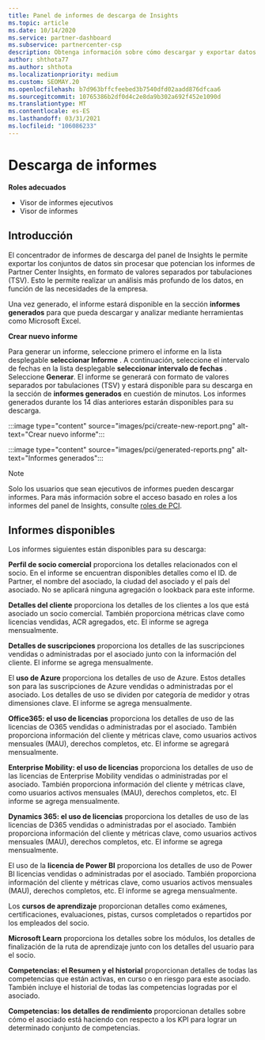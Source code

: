 ```yaml
---
title: Panel de informes de descarga de Insights
ms.topic: article
ms.date: 10/14/2020
ms.service: partner-dashboard
ms.subservice: partnercenter-csp
description: Obtenga información sobre cómo descargar y exportar datos desde el panel de informes Unificado del centro de Partners y desde los informes de Partner Center Insights.
author: shthota77
ms.author: shthota
ms.localizationpriority: medium
ms.custom: SEOMAY.20
ms.openlocfilehash: b7d963bffcfeebed3b7540dfd02aadd876dfcaa6
ms.sourcegitcommit: 10765386b2df0d4c2e8da9b302a692f452e1090d
ms.translationtype: MT
ms.contentlocale: es-ES
ms.lasthandoff: 03/31/2021
ms.locfileid: "106086233"
---
```

# <a name="download-reports"></a>Descarga de informes

**Roles adecuados**

- Visor de informes ejecutivos
- Visor de informes

## <a name="introduction"></a>Introducción

El concentrador de informes de descarga del panel de Insights le permite exportar los conjuntos de datos sin procesar que potencian los informes de Partner Center Insights, en formato de valores separados por tabulaciones (TSV). Esto le permite realizar un análisis más profundo de los datos, en función de las necesidades de la empresa.

Una vez generado, el informe estará disponible en la sección **informes generados** para que pueda descargar y analizar mediante herramientas como Microsoft Excel.

**Crear nuevo informe**

Para generar un informe, seleccione primero el informe en la lista desplegable **seleccionar Informe** . A continuación, seleccione el intervalo de fechas en la lista desplegable **seleccionar intervalo de fechas** . Seleccione **Generar**. El informe se generará con formato de valores separados por tabulaciones (TSV) y estará disponible para su descarga en la sección de **informes generados** en cuestión de minutos. Los informes generados durante los 14 días anteriores estarán disponibles para su descarga.

:::image type="content" source="images/pci/create-new-report.png" alt-text="Crear nuevo informe":::

:::image type="content" source="images/pci/generated-reports.png" alt-text="Informes generados":::

>[!NOTE] 
>Solo los usuarios que sean ejecutivos de informes pueden descargar informes. Para más información sobre el acceso basado en roles a los informes del panel de Insights, consulte [roles de PCI](pci-roles.md). 

## <a name="available-reports"></a>Informes disponibles

Los informes siguientes están disponibles para su descarga:

**Perfil de socio comercial** proporciona los detalles relacionados con el socio. En el informe se encuentran disponibles detalles como el ID. de Partner, el nombre del asociado, la ciudad del asociado y el país del asociado. No se aplicará ninguna agregación o lookback para este informe.

**Detalles del cliente** proporciona los detalles de los clientes a los que está asociado un socio comercial. También proporciona métricas clave como licencias vendidas, ACR agregados, etc. El informe se agrega mensualmente.

**Detalles de suscripciones** proporciona los detalles de las suscripciones vendidas o administradas por el asociado junto con la información del cliente. El informe se agrega mensualmente.

El **uso de Azure** proporciona los detalles de uso de Azure. Estos detalles son para las suscripciones de Azure vendidas o administradas por el asociado. Los detalles de uso se dividen por categoría de medidor y otras dimensiones clave. El informe se agrega mensualmente.

**Office365: el uso de licencias** proporciona los detalles de uso de las licencias de O365 vendidas o administradas por el asociado. También proporciona información del cliente y métricas clave, como usuarios activos mensuales (MAU), derechos completos, etc. El informe se agregará mensualmente.

**Enterprise Mobility: el uso de licencias**  proporciona los detalles de uso de las licencias de Enterprise Mobility vendidas o administradas por el asociado. También proporciona información del cliente y métricas clave, como usuarios activos mensuales (MAU), derechos completos, etc. El informe se agrega mensualmente.

**Dynamics 365: el uso de licencias** proporciona los detalles de uso de las licencias de D365 vendidas o administradas por el asociado. También proporciona información del cliente y métricas clave, como usuarios activos mensuales (MAU), derechos completos, etc. El informe se agrega mensualmente.

El uso de la **licencia de Power BI** proporciona los detalles de uso de Power BI licencias vendidas o administradas por el asociado. También proporciona información del cliente y métricas clave, como usuarios activos mensuales (MAU), derechos completos, etc. El informe se agrega mensualmente.

Los **cursos de aprendizaje** proporcionan detalles como exámenes, certificaciones, evaluaciones, pistas, cursos completados o repartidos por los empleados del socio.

**Microsoft Learn** proporciona los detalles sobre los módulos, los detalles de finalización de la ruta de aprendizaje junto con los detalles del usuario para el socio.

**Competencias: el Resumen y el historial** proporcionan detalles de todas las competencias que están activas, en curso o en riesgo para este asociado. También incluye el historial de todas las competencias logradas por el asociado.

**Competencias: los detalles de rendimiento** proporcionan detalles sobre cómo el asociado está haciendo con respecto a los KPI para lograr un determinado conjunto de competencias.

